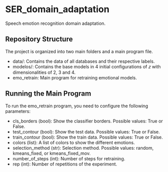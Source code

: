 # SER_domain_adaptation
 Speech emotion recognition domain adaptation.

## Repository Structure
The project is organized into two main folders and a main program file.

- data/: Contains the data of all databases and their respective labels.
- modelos/: Contains the base models in 4 initial configurations of 𝑧 with dimensionalities of 2, 3 and 4.
- emo_retrain: Main program for retraining emotional models.


## Running the Main Program
To run the emo_retrain program, you need to configure the following parameters:

- cls_borders (bool): Show the classifier borders. Possible values: True or False.
- test_contour (bool): Show the test data. Possible values: True or False.
- train_contour (bool): Show the train data. Possible values: True or False.
- colors (list): A list of colors to show the different emotions.
- selection_method (str): Selection method. Possible values: random, kmeans_fixed, or kmeans_fixed_mov.
- number_of_steps (int): Number of steps for retraining.
- rep (int): Number of repetitions of the experiment.